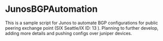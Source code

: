 # JunosBGPAutomation
This is a sample script for Junos to automate BGP configurations for public peering exchange point (SIX Seattle/IX ID: 13 ). 
Planning to further develop, adding more details and pushing configs over juniper devices.

